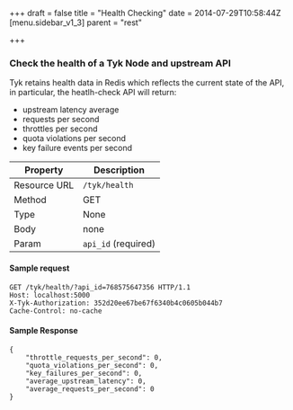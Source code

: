 +++
draft = false
title = "Health Checking"
date = 2014-07-29T10:58:44Z
[menu.sidebar_v1_3]
    parent = "rest"
    
+++

### Check the health of a Tyk Node and upstream API

Tyk retains health data in Redis which reflects the current state of the API, in particular, the heatlh-check API will return:

- upstream latency average
- requests per second 
- throttles per second
- quota violations per second
- key failure events per second


|   **Property**    |   **Description**     |
|   -----------     |   ---------------     |
|   Resource URL    |   `/tyk/health`       |
|   Method          |   GET                 |
|   Type            |   None                |
|   Body            |   none                |
|   Param           |   `api_id` (required) |


#### Sample request

    GET /tyk/health/?api_id=768575647356 HTTP/1.1
    Host: localhost:5000
    X-Tyk-Authorization: 352d20ee67be67f6340b4c0605b044b7
    Cache-Control: no-cache
    
#### Sample Response

    {
        "throttle_requests_per_second": 0,
        "quota_violations_per_second": 0,
        "key_failures_per_second": 0,
        "average_upstream_latency": 0,
        "average_requests_per_second": 0
    }
    
